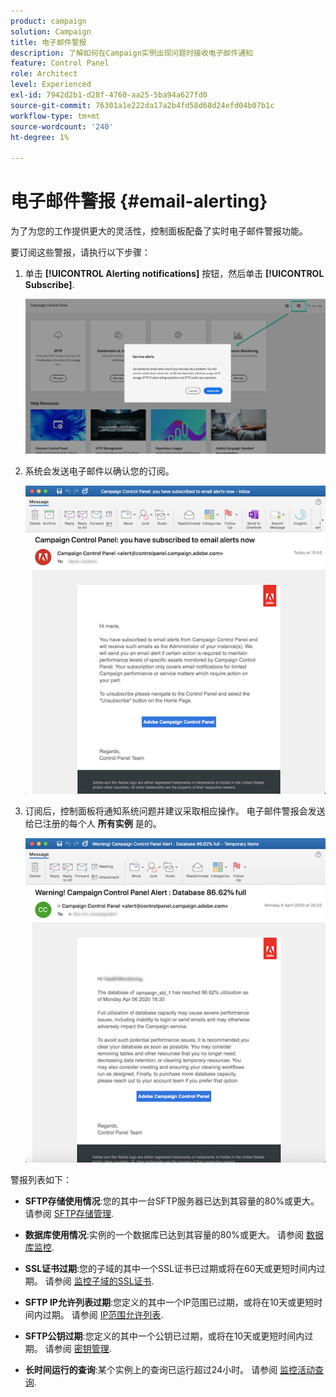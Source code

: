 ```yaml
---
product: campaign
solution: Campaign
title: 电子邮件警报
description: 了解如何在Campaign实例出现问题时接收电子邮件通知
feature: Control Panel
role: Architect
level: Experienced
exl-id: 7942d2b1-d28f-4760-aa25-5ba94a627fd0
source-git-commit: 76301a1e222da17a2b4fd58d68d24efd04b07b1c
workflow-type: tm+mt
source-wordcount: '240'
ht-degree: 1%

---
```


# 电子邮件警报 {#email-alerting}

为了为您的工作提供更大的灵活性，控制面板配备了实时电子邮件警报功能。

要订阅这些警报，请执行以下步骤：

1. 单击 **[!UICONTROL Alerting notifications]** 按钮，然后单击 **[!UICONTROL Subscribe]**.

   ![](assets/subscribing.png)

1. 系统会发送电子邮件以确认您的订阅。

   ![](assets/email_subscription.png)

1. 订阅后，控制面板将通知系统问题并建议采取相应操作。 电子邮件警报会发送给已注册的每个人 **所有实例** 是的。

   ![](assets/alert_sample.png)

警报列表如下：

* **SFTP存储使用情况**:您的其中一台SFTP服务器已达到其容量的80%或更大。 请参阅 [SFTP存储管理](../../sftp/using/sftp-storage-management.md).

* **数据库使用情况**:实例的一个数据库已达到其容量的80%或更大。 请参阅 [数据库监控](../../performance-monitoring/using/database-monitoring.md).

* **SSL证书过期**:您的子域的其中一个SSL证书已过期或将在60天或更短时间内过期。 请参阅 [监控子域的SSL证书](../../subdomains-certificates/using/monitoring-ssl-certificates.md).

* **SFTP IP允许列表过期**:您定义的其中一个IP范围已过期，或将在10天或更短时间内过期。 请参阅 [IP范围允许列表](../../sftp/using/ip-range-allow-listing.md).

* **SFTP公钥过期**:您定义的其中一个公钥已过期，或将在10天或更短时间内过期。 请参阅 [密钥管理](../../sftp/using/key-management.md).

* **长时间运行的查询**:某个实例上的查询已运行超过24小时。 请参阅 [监控活动查询](database-active-queries.md).